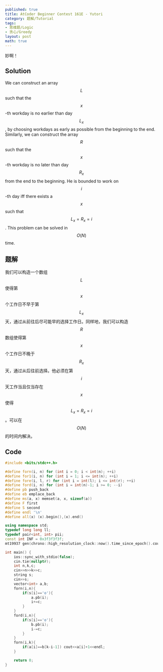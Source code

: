 ```yaml
---
published: true
title: AtCoder Beginner Contest 161E - Yutori
category: 题解/Tutorial
tags:
- 思维题/Logic
- 贪心/Greedy
layout: post
math: true
---
```

妙啊！
<!-- more -->

## Solution

We can construct an array $$L$$ such that the $$x$$-th workday is no earlier than day $$L_x$$, by choosing workdays as early as possible from the beginning to the end. Similarly, we can construct the array $$R$$ such that the $$x$$-th workday is no later than day $$R_x$$ from the end to the beginning. He is bounded to work on $$i$$-th day iff there exists a $$x$$ such that $$L_x=R_x=i$$. This problem can be solved in $$O(N)$$ time.

## 题解

我们可以构造一个数组$$L$$使得第$$x$$个工作日不早于第$$L_x$$天，通过从前往后尽可能早的选择工作日。同样地，我们可以构造$$R$$数组使得第$$x$$个工作日不晚于$$R_x$$天，通过从后往前选择。他必须在第$$i$$天工作当且仅当存在$$x$$使得$$L_x=R_x=i$$。可以在$$O(N)$$的时间内解决。

## Code

```cpp
#include <bits/stdc++.h>

#define forn(i, n) for (int i = 0; i < int(n); ++i)
#define for1(i, n) for (int i = 1; i <= int(n); ++i)
#define fore(i, l, r) for (int i = int(l); i <= int(r); ++i)
#define ford(i, n) for (int i = int(n)-1; i >= 0; --i)
#define pb push_back
#define eb emplace_back
#define ms(a, x) memset(a, x, sizeof(a))
#define F first
#define S second
#define endl '\n'
#define all(x) (x).begin(),(x).end()

using namespace std;
typedef long long ll;
typedef pair<int, int> pii;
const int INF = 0x3f3f3f3f;
mt19937 gen(chrono::high_resolution_clock::now().time_since_epoch().count());

int main() {
    ios::sync_with_stdio(false);
    cin.tie(nullptr);
	int n,k,c;
    cin>>n>>k>>c;
    string s;
    cin>>s;
    vector<int> a,b;
    forn(i,n){
        if(s[i]=='o'){
            a.pb(i);
            i+=c;
        }
    }
    ford(i,n){
        if(s[i]=='o'){
            b.pb(i);
            i-=c;
        }
    }
    forn(i,k){
        if(a[i]==b[k-i-1]) cout<<a[i]+1<<endl;
    }

    return 0;
}
```